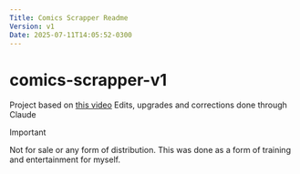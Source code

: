 ```yaml
---
Title: Comics Scrapper Readme
Version: v1
Date: 2025-07-11T14:05:52-0300
---
```


# comics-scrapper-v1

Project based on [this video](https://www.youtube.com/watch?v=UzObE9ez2kg)
Edits, upgrades and corrections done through Claude

> [!IMPORTANT]
> Not for sale or any form of distribution. This was done as a form of training and entertainment for myself.
